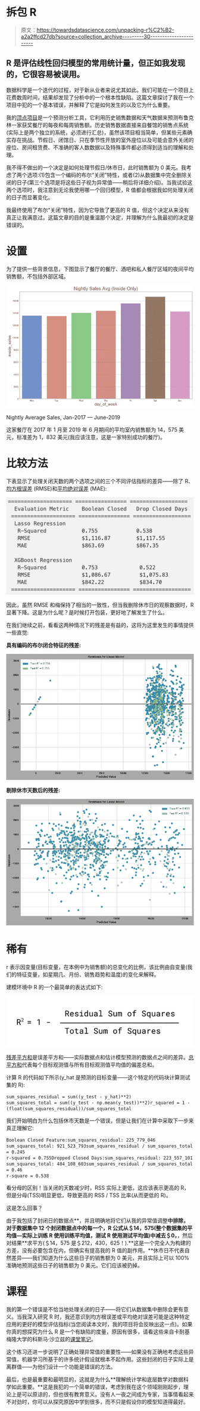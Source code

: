 # 拆包 R

> 原文：<https://towardsdatascience.com/unpacking-r%C2%B2-a2a2ffcd27db?source=collection_archive---------30----------------------->

## R 是评估线性回归模型的常用统计量，但正如我发现的，它很容易被误用。

数据科学是一个迭代的过程，对于新从业者来说尤其如此。我们可能在一个项目上花费数周时间，结果却发现了分析中的一个根本性缺陷。这篇文章探讨了我在一个项目中犯的一个基本错误，并解释了它是如何发生的以及它为什么重要。

我的[顶点项目](https://github.com/maks-p/restaurant_sales_forecasting)是一个预测分析工具，它利用历史销售数据和天气数据来预测布鲁克林一家获奖餐厅的每夜和每周销售额。历史销售数据直接来自餐馆的销售点系统(实际上是两个独立的系统，必须进行汇总)，虽然该项目相当简单，但某些元素确实存在挑战。节假日、闭馆日、只在季节性开放的室外座位以及可能会意外关闭的座位、房间租赁费、不准确的客人数数据以及特殊事件都必须得到适当的理解和处理。

我不得不做出的一个决定是如何处理节假日/休市日，此时销售额为 0 美元。我考虑了两个选项:(1)包含一个编码的布尔“关闭”特性，或者(2)从数据集中完全删除关闭的日子(第三个选项是将这些日子视为异常值——稍后将详细介绍)。当我试验这两个选项时，我注意到无论我使用哪一个回归模型，R 值都会根据我如何处理关闭的日子而显著变化。

我最终使用了布尔“关闭”特性，因为它导致了更高的 R 值，但这个决定从来没有真正让我满意过。这篇文章的目的是重温那个决定，并理解为什么我最初的决定是错误的。

# **设置**

为了提供一些背景信息，下图显示了餐厅的餐厅、酒吧和私人餐厅区域的夜间平均销售额，不包括外部区域。

![](img/6f9df1052c464e9afd8a2a0c6e8869df.png)

Nightly Average Sales, Jan-2017 — June-2019

这家餐厅在 2017 年 1 月至 2019 年 6 月期间的平均室内销售额为 14，575 美元，标准差为 1，832 美元(我应该注意，这是一家特别成功的餐厅)。

# 比较方法

下表显示了处理关闭天数的两个选项之间的三个不同评估指标的差异——除了 R、[均方根误差](https://en.wikipedia.org/wiki/Root-mean-square_deviation) (RMSE)和[平均绝对误差](https://en.wikipedia.org/wiki/Mean_absolute_error) (MAE):

![](img/669aaf0934ca9baed2d8d84e835c298e.png)

因此，虽然 RMSE 和梅保持了相当的一致性，但当我删除休市日的观察数据时，R 显著下降。这是为什么呢？是时候打开包装，更好地了解发生了什么。

在我们继续之前，看看这两种情况下的残差是有益的，这将为这里发生的事情提供一些直觉:

**具有编码的布尔闭合特征的残差:**

![](img/7dcb18c5b21764a1252716905906dd6f.png)

**剔除休市天数后的残差:**

![](img/beb443ab474c473193c4f1dd697af4db.png)

# 稀有

r 表示因变量(目标变量，在本例中为销售额)的总变化的比例，该比例由自变量(我们的特征变量，如星期几、月份、销售趋势和温度)的变化来解释。

建模环境中 R 的一个最简单的表达式如下:

![](img/3a2bc6e661a570fb5cf60a32a0d088c0.png)

[残差平方和](https://en.wikipedia.org/wiki/Residual_sum_of_squares)是误差平方和——实际数据点和估计模型预测的数据点之间的差异。[总平方和](https://en.wikipedia.org/wiki/Total_sum_of_squares)代表每个目标观测值与所有目标观测值平均值的偏差总和。

计算 R 的代码如下所示(y_hat 是预测的目标变量——这个特定的代码块计算测试集的 R):

```
sum_squares_residual = sum((y_test - y_hat)**2)
sum_squares_total = sum((y_test - np.mean(y_test))**2)r_squared = 1 - (float(sum_squares_residual))/sum_squares_total
```

我们开始明白为什么包括休市天数是一个错误，但是让我们在计算中采取下一步来真正理解它:

```
Boolean Closed Feature:sum_squares_residual: 225_779_046
sum_squares_total: 921_523_793sum_squares_residual / sum_squares_total = 0.245
r-squared = 0.755Dropped Closed Days:sum_squares_residual: 223_557_101
sum_squares_total: 484_108_603sum_squares_residual / sum_squares_total = 0.46
r-square = 0.538
```

看分母的区别！当关闭的天数减少时，RSS 实际上更低，这应该表示更高的 R，但是分母(TSS)明显更低，导致更高的 RSS / TSS 比率(从而更低的 R)。

这是怎么回事？

由于我包括了封闭日的数据点**，并且明确地将它们从我的异常值调整**中排除，对于数据集中 12 个封闭数据点中的每一个，R 公式从＄14，575(整个数据集的平均值—实际上训练 R 使用训练平均值，测试 R 使用测试平均值)中减去＄0，**，然后对结果**求平方(＄14，575 是＄212，430，625！).**这是一个完全人为构建的方差，没有必要包含在内，但确实有提高我的 R 值的副作用。**休市日不代表自然差异——我们知道为什么这些日子的销售额为 0 美元，并且实际上可以 100%准确地预测这些日子的销售额为 0 美元。它们应该被扔掉。

# 课程

我的第一个错误是不恰当地处理关闭的日子——将它们从数据集中删除会更有意义。当我深入研究 R 时，我还意识到均方根误差或平均绝对误差可能是这种特定应用的更好的模型评估指标(当您阅读本文时，我的项目将会反映出这一点)。如果你真的想探究为什么 R 是一个有缺陷的度量，原因有很多，请看这些来自卡耐基梅隆大学的科斯马·沙立兹的[课堂笔记](http://www.stat.cmu.edu/~cshalizi/mreg/15/lectures/10/lecture-10.pdf)。

这个练习还进一步说明了正确处理异常值的重要性——如果没有正确地考虑这些异常值，机器学习所基于的许多统计假设就根本不起作用。这些封闭的日子实际上是离群值——为他们设计一个功能是错误的方法。

最后，也是最重要和最明显的，这就是为什么**理解统计学和底层数学对数据科学如此重要。**这是我犯的一个简单的错误，考虑到我在这个领域刚刚起步，理论上是可以原谅的，但也很有教育意义。没有人一夜之间成为专家，当事情看起来不对劲时，你可以从探究原因中学到很多，而不只是假设你的模型知道得最好。